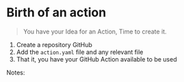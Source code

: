 <!-- .slide: -->

# Birth of an action

> You have your Idea for an Action, Time to create it.

1. Create a repository GitHub
2. Add the `action.yaml` file and any relevant file
3. That it, you have your GitHub Action available to be used
<!-- .element: class="list-fragment" -->

Notes:
